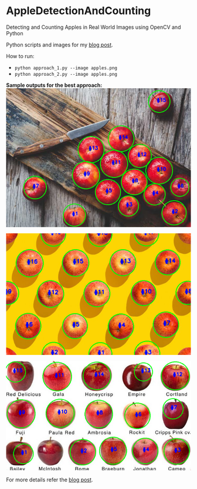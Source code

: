 # AppleDetectionAndCounting
Detecting and Counting Apples in Real World Images using OpenCV and Python

Python scripts and images for my [blog post](https://shrishailsgajbhar.github.io/post/OpenCV-Apple-detection-counting). 

How to run:

* `python approach_1.py --image apples.png`
* `python approach_2.py --image apples.png`

**Sample outputs for the best approach:**
![](pic2.png)

![](pic4.png)

![](pic6.png)

For more details refer the [blog post](https://shrishailsgajbhar.github.io/post/OpenCV-Apple-detection-counting).
